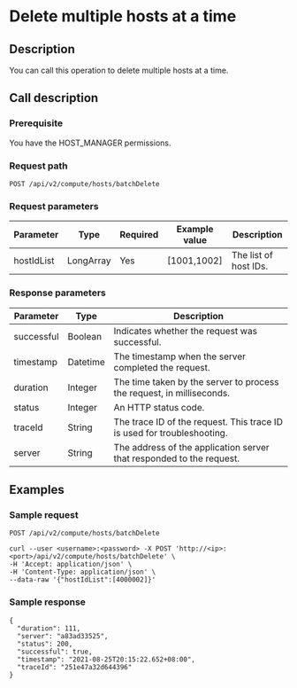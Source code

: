Delete multiple hosts at a time 
====================================================



Description 
--------------------------------

You can call this operation to delete multiple hosts at a time.

Call description 
-------------------------------------

### Prerequisite 

You have the HOST_MANAGER permissions.

### Request path 

`POST /api/v2/compute/hosts/batchDelete`

### Request parameters 



| Parameter  |   Type    | Required | Example value |      Description      |
|------------|-----------|----------|---------------|-----------------------|
| hostIdList | LongArray | Yes      | \[1001,1002\] | The list of host IDs. |



### Response parameters 



| Parameter  |   Type   |                               Description                               |
|------------|----------|-------------------------------------------------------------------------|
| successful | Boolean  | Indicates whether the request was successful.                           |
| timestamp  | Datetime | The timestamp when the server completed the request.                    |
| duration   | Integer  | The time taken by the server to process the request, in milliseconds.   |
| status     | Integer  | An HTTP status code.                                                    |
| traceId    | String   | The trace ID of the request. This trace ID is used for troubleshooting. |
| server     | String   | The address of the application server that responded to the request.    |



Examples 
-----------------------------

### Sample request 

`POST /api/v2/compute/hosts/batchDelete`

```unknow
curl --user <username>:<password> -X POST 'http://<ip>:<port>/api/v2/compute/hosts/batchDelete' \
-H 'Accept: application/json' \
-H 'Content-Type: application/json' \
--data-raw '{"hostIdList":[4000002]}'
```



### Sample response 

```unknow
{
  "duration": 111,
  "server": "a83ad33525",
  "status": 200,
  "successful": true,
  "timestamp": "2021-08-25T20:15:22.652+08:00",
  "traceId": "251e47a32d644396"
}
```


